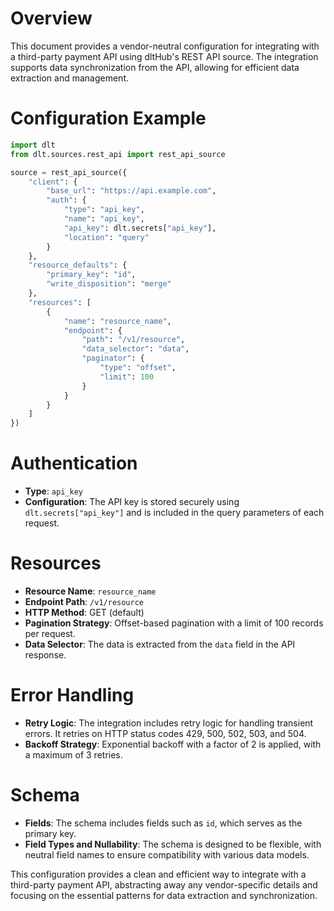 # Overview

This document provides a vendor-neutral configuration for integrating with a third-party payment API using dltHub's REST API source. The integration supports data synchronization from the API, allowing for efficient data extraction and management.

# Configuration Example

```python
import dlt
from dlt.sources.rest_api import rest_api_source

source = rest_api_source({
    "client": {
        "base_url": "https://api.example.com",
        "auth": {
            "type": "api_key",
            "name": "api_key",
            "api_key": dlt.secrets["api_key"],
            "location": "query"
        }
    },
    "resource_defaults": {
        "primary_key": "id",
        "write_disposition": "merge"
    },
    "resources": [
        {
            "name": "resource_name",
            "endpoint": {
                "path": "/v1/resource",
                "data_selector": "data",
                "paginator": {
                    "type": "offset",
                    "limit": 100
                }
            }
        }
    ]
})
```

# Authentication

- **Type**: `api_key`
- **Configuration**: The API key is stored securely using `dlt.secrets["api_key"]` and is included in the query parameters of each request.

# Resources

- **Resource Name**: `resource_name`
- **Endpoint Path**: `/v1/resource`
- **HTTP Method**: GET (default)
- **Pagination Strategy**: Offset-based pagination with a limit of 100 records per request.
- **Data Selector**: The data is extracted from the `data` field in the API response.

# Error Handling

- **Retry Logic**: The integration includes retry logic for handling transient errors. It retries on HTTP status codes 429, 500, 502, 503, and 504.
- **Backoff Strategy**: Exponential backoff with a factor of 2 is applied, with a maximum of 3 retries.

# Schema

- **Fields**: The schema includes fields such as `id`, which serves as the primary key.
- **Field Types and Nullability**: The schema is designed to be flexible, with neutral field names to ensure compatibility with various data models.

This configuration provides a clean and efficient way to integrate with a third-party payment API, abstracting away any vendor-specific details and focusing on the essential patterns for data extraction and synchronization.